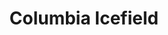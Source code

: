 ---
layout: product
product_id: 1491333611582
id: 1491333611582
title: Columbia Icefield
body_html: >-
  <p>Taken along the Icefields Parkway in Alberta, 2018.</p>

  <p>After being up before sunrise we started our drive from Banff to Jasper and stopped at the Columbia Icefields along the way. It felt like we were on another planet. The barren landscape and cold weather made us stand in awe of these enormous glaciers.</p>

  <p> </p>
vendor: Connell McCarthy
product_type: Posters, Prints, & Visual Artwork
created_at: 2018-10-13T20:40:19-04:00
handle: columbia-icefield
updated_at: 2022-06-27T13:52:01-04:00
published_at: 2018-08-22T19:38:24-04:00
template_suffix: ""
status: active
published_scope: global
tags: Batch 02, mountain, mountains, Print
admin_graphql_api_id: gid://shopify/Product/1491333611582
variants:
  - id: 39576974688318
    product_id: 1491333611582
    title: 8x10" / Full Colour
    price: "35.00"
    sku: CM-PP-B2-01-XXS-FC
    position: 1
    inventory_policy: continue
    compare_at_price: null
    fulfillment_service: manual
    inventory_management: shopify
    option1: 8x10"
    option2: Full Colour
    option3: null
    created_at: 2021-09-01T10:09:35-04:00
    updated_at: 2022-02-07T16:29:40-05:00
    taxable: true
    barcode: ""
    grams: 208
    image_id: 6203567439934
    weight: 0.208
    weight_unit: kg
    inventory_item_id: 41671415332926
    inventory_quantity: 100
    old_inventory_quantity: 100
    requires_shipping: true
    admin_graphql_api_id: gid://shopify/ProductVariant/39576974688318
  - id: 39576974721086
    product_id: 1491333611582
    title: 8x10" / Black & White
    price: "35.00"
    sku: CM-PP-B2-01-XXS-BW
    position: 2
    inventory_policy: continue
    compare_at_price: null
    fulfillment_service: manual
    inventory_management: shopify
    option1: 8x10"
    option2: Black & White
    option3: null
    created_at: 2021-09-01T10:09:35-04:00
    updated_at: 2022-02-07T15:31:35-05:00
    taxable: true
    barcode: ""
    grams: 208
    image_id: 6203567341630
    weight: 0.208
    weight_unit: kg
    inventory_item_id: 41671415365694
    inventory_quantity: 100
    old_inventory_quantity: 100
    requires_shipping: true
    admin_graphql_api_id: gid://shopify/ProductVariant/39576974721086
  - id: 39576974753854
    product_id: 1491333611582
    title: 8.5x11" / Full Colour
    price: "35.00"
    sku: CM-PP-B2-01-XS-FC
    position: 3
    inventory_policy: continue
    compare_at_price: null
    fulfillment_service: manual
    inventory_management: shopify
    option1: 8.5x11"
    option2: Full Colour
    option3: null
    created_at: 2021-09-01T10:09:35-04:00
    updated_at: 2022-02-07T15:31:35-05:00
    taxable: true
    barcode: ""
    grams: 208
    image_id: 6203567439934
    weight: 0.208
    weight_unit: kg
    inventory_item_id: 41671415398462
    inventory_quantity: 100
    old_inventory_quantity: 100
    requires_shipping: true
    admin_graphql_api_id: gid://shopify/ProductVariant/39576974753854
  - id: 39576974786622
    product_id: 1491333611582
    title: 8.5x11" / Black & White
    price: "35.00"
    sku: CM-PP-B2-01-XS-BW
    position: 4
    inventory_policy: continue
    compare_at_price: null
    fulfillment_service: manual
    inventory_management: shopify
    option1: 8.5x11"
    option2: Black & White
    option3: null
    created_at: 2021-09-01T10:09:35-04:00
    updated_at: 2022-02-07T15:31:40-05:00
    taxable: true
    barcode: ""
    grams: 208
    image_id: 6203567341630
    weight: 0.208
    weight_unit: kg
    inventory_item_id: 41671415431230
    inventory_quantity: 100
    old_inventory_quantity: 100
    requires_shipping: true
    admin_graphql_api_id: gid://shopify/ProductVariant/39576974786622
  - id: 39576974819390
    product_id: 1491333611582
    title: 13x19" / Full Colour
    price: "40.00"
    sku: CM-PP-B2-01-S-FC
    position: 5
    inventory_policy: continue
    compare_at_price: null
    fulfillment_service: manual
    inventory_management: shopify
    option1: 13x19"
    option2: Full Colour
    option3: null
    created_at: 2021-09-01T10:09:35-04:00
    updated_at: 2022-02-07T15:31:40-05:00
    taxable: true
    barcode: ""
    grams: 208
    image_id: 6203567439934
    weight: 0.208
    weight_unit: kg
    inventory_item_id: 41671415463998
    inventory_quantity: 100
    old_inventory_quantity: 100
    requires_shipping: true
    admin_graphql_api_id: gid://shopify/ProductVariant/39576974819390
  - id: 39576974852158
    product_id: 1491333611582
    title: 13x19" / Black & White
    price: "40.00"
    sku: CM-PP-B2-01-S-BW
    position: 6
    inventory_policy: continue
    compare_at_price: null
    fulfillment_service: manual
    inventory_management: shopify
    option1: 13x19"
    option2: Black & White
    option3: null
    created_at: 2021-09-01T10:09:35-04:00
    updated_at: 2022-02-07T15:31:40-05:00
    taxable: true
    barcode: ""
    grams: 208
    image_id: 6203567341630
    weight: 0.208
    weight_unit: kg
    inventory_item_id: 41671415496766
    inventory_quantity: 100
    old_inventory_quantity: 100
    requires_shipping: true
    admin_graphql_api_id: gid://shopify/ProductVariant/39576974852158
  - id: 39576974884926
    product_id: 1491333611582
    title: 16x20" / Full Colour
    price: "50.00"
    sku: CM-PP-B2-01-M-FC
    position: 7
    inventory_policy: continue
    compare_at_price: null
    fulfillment_service: manual
    inventory_management: shopify
    option1: 16x20"
    option2: Full Colour
    option3: null
    created_at: 2021-09-01T10:09:35-04:00
    updated_at: 2022-02-07T15:31:40-05:00
    taxable: true
    barcode: ""
    grams: 208
    image_id: 6203567439934
    weight: 0.208
    weight_unit: kg
    inventory_item_id: 41671415529534
    inventory_quantity: 100
    old_inventory_quantity: 100
    requires_shipping: true
    admin_graphql_api_id: gid://shopify/ProductVariant/39576974884926
  - id: 39576974917694
    product_id: 1491333611582
    title: 16x20" / Black & White
    price: "50.00"
    sku: CM-PP-B2-01-M-BW
    position: 8
    inventory_policy: continue
    compare_at_price: null
    fulfillment_service: manual
    inventory_management: shopify
    option1: 16x20"
    option2: Black & White
    option3: null
    created_at: 2021-09-01T10:09:35-04:00
    updated_at: 2022-02-07T15:31:40-05:00
    taxable: true
    barcode: ""
    grams: 208
    image_id: 6203567341630
    weight: 0.208
    weight_unit: kg
    inventory_item_id: 41671415562302
    inventory_quantity: 100
    old_inventory_quantity: 100
    requires_shipping: true
    admin_graphql_api_id: gid://shopify/ProductVariant/39576974917694
  - id: 39576974950462
    product_id: 1491333611582
    title: 20x24" / Full Colour
    price: "60.00"
    sku: CM-PP-B2-01-L-FC
    position: 9
    inventory_policy: continue
    compare_at_price: null
    fulfillment_service: manual
    inventory_management: shopify
    option1: 20x24"
    option2: Full Colour
    option3: null
    created_at: 2021-09-01T10:09:35-04:00
    updated_at: 2022-02-07T15:31:40-05:00
    taxable: true
    barcode: ""
    grams: 208
    image_id: 6203567439934
    weight: 0.208
    weight_unit: kg
    inventory_item_id: 41671415595070
    inventory_quantity: 100
    old_inventory_quantity: 100
    requires_shipping: true
    admin_graphql_api_id: gid://shopify/ProductVariant/39576974950462
  - id: 39576974983230
    product_id: 1491333611582
    title: 20x24" / Black & White
    price: "60.00"
    sku: CM-PP-B2-01-L-BW
    position: 10
    inventory_policy: continue
    compare_at_price: null
    fulfillment_service: manual
    inventory_management: shopify
    option1: 20x24"
    option2: Black & White
    option3: null
    created_at: 2021-09-01T10:09:35-04:00
    updated_at: 2022-02-07T15:31:45-05:00
    taxable: true
    barcode: ""
    grams: 208
    image_id: 6203567341630
    weight: 0.208
    weight_unit: kg
    inventory_item_id: 41671415627838
    inventory_quantity: 100
    old_inventory_quantity: 100
    requires_shipping: true
    admin_graphql_api_id: gid://shopify/ProductVariant/39576974983230
  - id: 39576975015998
    product_id: 1491333611582
    title: 20x30" / Full Colour
    price: "70.00"
    sku: CM-PP-B2-01-XL-FC
    position: 11
    inventory_policy: continue
    compare_at_price: null
    fulfillment_service: manual
    inventory_management: shopify
    option1: 20x30"
    option2: Full Colour
    option3: null
    created_at: 2021-09-01T10:09:35-04:00
    updated_at: 2022-02-07T15:31:45-05:00
    taxable: true
    barcode: ""
    grams: 208
    image_id: 6203567439934
    weight: 0.208
    weight_unit: kg
    inventory_item_id: 41671415660606
    inventory_quantity: 100
    old_inventory_quantity: 100
    requires_shipping: true
    admin_graphql_api_id: gid://shopify/ProductVariant/39576975015998
  - id: 39576975048766
    product_id: 1491333611582
    title: 20x30" / Black & White
    price: "70.00"
    sku: CM-PP-B2-01-XL-BW
    position: 12
    inventory_policy: continue
    compare_at_price: null
    fulfillment_service: manual
    inventory_management: shopify
    option1: 20x30"
    option2: Black & White
    option3: null
    created_at: 2021-09-01T10:09:35-04:00
    updated_at: 2022-02-07T15:31:46-05:00
    taxable: true
    barcode: ""
    grams: 208
    image_id: 6203567341630
    weight: 0.208
    weight_unit: kg
    inventory_item_id: 41671415693374
    inventory_quantity: 100
    old_inventory_quantity: 100
    requires_shipping: true
    admin_graphql_api_id: gid://shopify/ProductVariant/39576975048766
  - id: 39576975081534
    product_id: 1491333611582
    title: 24x36" / Full Colour
    price: "90.00"
    sku: CM-PP-B2-01-XXL-FC
    position: 13
    inventory_policy: continue
    compare_at_price: null
    fulfillment_service: manual
    inventory_management: shopify
    option1: 24x36"
    option2: Full Colour
    option3: null
    created_at: 2021-09-01T10:09:35-04:00
    updated_at: 2022-02-07T15:31:45-05:00
    taxable: true
    barcode: ""
    grams: 208
    image_id: 6203567439934
    weight: 0.208
    weight_unit: kg
    inventory_item_id: 41671415726142
    inventory_quantity: 100
    old_inventory_quantity: 100
    requires_shipping: true
    admin_graphql_api_id: gid://shopify/ProductVariant/39576975081534
  - id: 39576975114302
    product_id: 1491333611582
    title: 24x36" / Black & White
    price: "90.00"
    sku: CM-PP-B2-01-XXL-BW
    position: 14
    inventory_policy: continue
    compare_at_price: null
    fulfillment_service: manual
    inventory_management: shopify
    option1: 24x36"
    option2: Black & White
    option3: null
    created_at: 2021-09-01T10:09:35-04:00
    updated_at: 2022-02-07T15:31:46-05:00
    taxable: true
    barcode: ""
    grams: 208
    image_id: 6203567341630
    weight: 0.208
    weight_unit: kg
    inventory_item_id: 41671415758910
    inventory_quantity: 100
    old_inventory_quantity: 100
    requires_shipping: true
    admin_graphql_api_id: gid://shopify/ProductVariant/39576975114302
  - id: 39576975147070
    product_id: 1491333611582
    title: 30x40" / Full Colour
    price: "100.00"
    sku: CM-PP-B2-01-XXXL-FC
    position: 15
    inventory_policy: continue
    compare_at_price: null
    fulfillment_service: manual
    inventory_management: shopify
    option1: 30x40"
    option2: Full Colour
    option3: null
    created_at: 2021-09-01T10:09:35-04:00
    updated_at: 2022-02-07T15:31:51-05:00
    taxable: true
    barcode: ""
    grams: 208
    image_id: 6203567439934
    weight: 0.208
    weight_unit: kg
    inventory_item_id: 41671415791678
    inventory_quantity: 100
    old_inventory_quantity: 100
    requires_shipping: true
    admin_graphql_api_id: gid://shopify/ProductVariant/39576975147070
  - id: 39576975179838
    product_id: 1491333611582
    title: 30x40" / Black & White
    price: "100.00"
    sku: CM-PP-B2-01-XXXL-BW
    position: 16
    inventory_policy: continue
    compare_at_price: null
    fulfillment_service: manual
    inventory_management: shopify
    option1: 30x40"
    option2: Black & White
    option3: null
    created_at: 2021-09-01T10:09:35-04:00
    updated_at: 2022-02-07T15:31:50-05:00
    taxable: true
    barcode: ""
    grams: 208
    image_id: 6203567341630
    weight: 0.208
    weight_unit: kg
    inventory_item_id: 41671415824446
    inventory_quantity: 100
    old_inventory_quantity: 100
    requires_shipping: true
    admin_graphql_api_id: gid://shopify/ProductVariant/39576975179838
options:
  - id: 2045783375934
    product_id: 1491333611582
    name: Size
    position: 1
    values:
      - 8x10"
      - 8.5x11"
      - 13x19"
      - 16x20"
      - 20x24"
      - 20x30"
      - 24x36"
      - 30x40"
  - id: 8589692895294
    product_id: 1491333611582
    name: Color
    position: 2
    values:
      - Full Colour
      - Black & White
images:
  - id: 6203567439934
    product_id: 1491333611582
    position: 1
    created_at: 2019-03-05T10:56:51-05:00
    updated_at: 2019-10-20T18:44:16-04:00
    alt: null
    width: 1000
    height: 1500
    src: https://cdn.shopify.com/s/files/1/1624/2355/products/Print-Shot---Dark-Background-_Columbia-Icefield-2019.jpg?v=1571611456
    variant_ids:
      - 39576974688318
      - 39576974753854
      - 39576974819390
      - 39576974884926
      - 39576974950462
      - 39576975015998
      - 39576975081534
      - 39576975147070
    admin_graphql_api_id: gid://shopify/ProductImage/6203567439934
  - id: 6203567341630
    product_id: 1491333611582
    position: 2
    created_at: 2019-03-05T10:56:50-05:00
    updated_at: 2019-10-20T18:44:16-04:00
    alt: null
    width: 1000
    height: 1500
    src: https://cdn.shopify.com/s/files/1/1624/2355/products/Print-Shot---Dark-Background-_Columbia-Icefield-2019_-B_W.jpg?v=1571611456
    variant_ids:
      - 39576974721086
      - 39576974786622
      - 39576974852158
      - 39576974917694
      - 39576974983230
      - 39576975048766
      - 39576975114302
      - 39576975179838
    admin_graphql_api_id: gid://shopify/ProductImage/6203567341630
  - id: 28229574983742
    product_id: 1491333611582
    position: 3
    created_at: 2021-05-04T17:34:15-04:00
    updated_at: 2021-05-04T17:34:15-04:00
    alt: null
    width: 2000
    height: 1800
    src: https://cdn.shopify.com/s/files/1/1624/2355/products/PAR_02_0001_1a3c9861-9301-43af-99c8-dd47b3c919f6.png?v=1620164055
    variant_ids: []
    admin_graphql_api_id: gid://shopify/ProductImage/28229574983742
image:
  id: 6203567439934
  product_id: 1491333611582
  position: 1
  created_at: 2019-03-05T10:56:51-05:00
  updated_at: 2019-10-20T18:44:16-04:00
  alt: null
  width: 1000
  height: 1500
  src: https://cdn.shopify.com/s/files/1/1624/2355/products/Print-Shot---Dark-Background-_Columbia-Icefield-2019.jpg?v=1571611456
  variant_ids:
    - 39576974688318
    - 39576974753854
    - 39576974819390
    - 39576974884926
    - 39576974950462
    - 39576975015998
    - 39576975081534
    - 39576975147070
  admin_graphql_api_id: gid://shopify/ProductImage/6203567439934

---